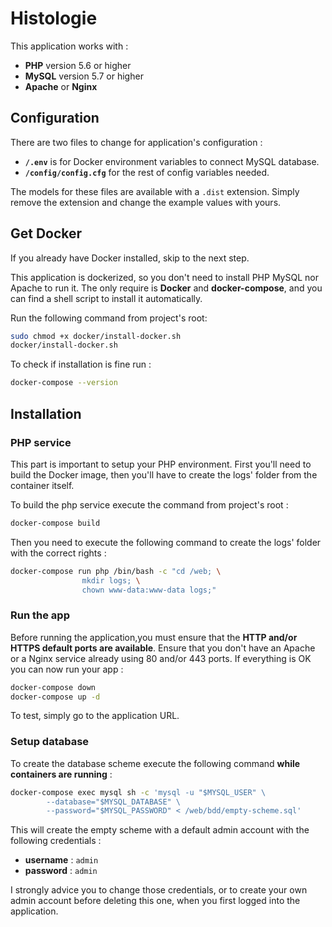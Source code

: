 # Histologie

This application works with : 

 * **PHP** version 5.6 or higher
 * **MySQL** version 5.7 or higher
 * **Apache** or **Nginx**

## Configuration

There are two files to change for application's configuration :

 * **`/.env`** is for Docker environment variables to connect MySQL database.
 * **`/config/config.cfg`** for the rest of config variables needed.

The models for these files are available with a `.dist` extension. Simply remove the extension and change 
the example values with yours.

## Get Docker

If you already have Docker installed, skip to the next step.

This application is dockerized, so you don't need to install PHP MySQL nor Apache to run it. The only require is
**Docker** and **docker-compose**, and you can find a shell script to install it automatically.

Run the following command from project's root:

```bash
sudo chmod +x docker/install-docker.sh
docker/install-docker.sh
```

To check if installation is fine run :

```bash
docker-compose --version
```

## Installation 

### PHP service

This part is important to setup your PHP environment. First you'll need to build the Docker image, then you'll have to create
the logs' folder from the container itself.

To build the php service execute the command from project's root :

```bash
docker-compose build
```

Then you need to execute the following command to create the logs' folder with the correct rights :

```bash
docker-compose run php /bin/bash -c "cd /web; \
                mkdir logs; \
                chown www-data:www-data logs;"
```

### Run the app

Before running the application,you must ensure that the **HTTP and/or HTTPS default ports are available**.
Ensure that you don't have an Apache or a Nginx service already using 80 and/or 443 ports.
If everything is OK you can now run your app :

```bash
docker-compose down
docker-compose up -d
```

To test, simply go to the application URL.

### Setup database

To create the database scheme execute the following command **while containers are running** :

```bash
docker-compose exec mysql sh -c 'mysql -u "$MYSQL_USER" \
        --database="$MYSQL_DATABASE" \
        --password="$MYSQL_PASSWORD" < /web/bdd/empty-scheme.sql'
```

This will create the empty scheme with a default admin account with the following credentials :

 * **username** : `admin`
 * **password** : `admin`

I strongly advice you to change those credentials, or to create your own admin account before deleting this one,
when you first logged into the application.

